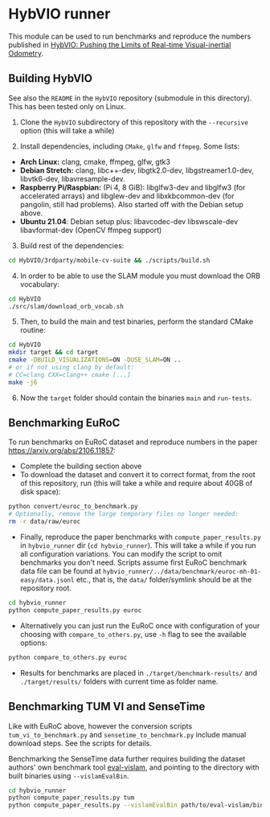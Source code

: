 # HybVIO runner

This module can be used to run benchmarks and reproduce the numbers published in [HybVIO: Pushing the Limits of Real-time Visual-inertial Odometry](https://arxiv.org/abs/2106.11857).

## Building HybVIO

See also the `README` in the `HybVIO` repository (submodule in this directory). This has been tested only on Linux.

1. Clone the `HybVIO` subdirectory of this repository with the `--recursive` option (this will take a while)

2. Install dependencies, including `CMake`, `glfw` and `ffmpeg`. Some lists:

* **Arch Linux:** clang, cmake, ffmpeg, glfw, gtk3
* **Debian Stretch:** clang, libc++-dev, libgtk2.0-dev, libgstreamer1.0-dev, libvtk6-dev, libavresample-dev.
* **Raspberry Pi/Raspbian:** (Pi 4, 8 GiB): libglfw3-dev and libglfw3 (for accelerated arrays) and libglew-dev and libxkbcommon-dev (for pangolin, still had problems). Also started off with the Debian setup above.
* **Ubuntu 21.04**: Debian setup plus: libavcodec-dev libswscale-dev libavformat-dev (OpenCV ffmpeg support)

3. Build rest of the dependencies:
``` bash
cd HybVIO/3rdparty/mobile-cv-suite && ./scripts/build.sh
```

4. In order to be able to use the SLAM module you must download the ORB vocabulary:
``` bash
cd HybVIO
./src/slam/download_orb_vocab.sh
```

5. Then, to build the main and test binaries, perform the standard CMake routine:
``` bash
cd HybVIO
mkdir target && cd target
cmake -DBUILD_VISUALIZATIONS=ON -DUSE_SLAM=ON ..
# or if not using clang by default:
# CC=clang CXX=clang++ cmake [...]
make -j6
```

6. Now the `target` folder should contain the binaries `main` and `run-tests`.

## Benchmarking EuRoC

To run benchmarks on EuRoC dataset and reproduce numbers in the paper https://arxiv.org/abs/2106.11857:

* Complete the building section above
* To download the dataset and convert it to correct format, from the root of this repository, run (this will take a while and require about 40GB of disk space):
``` bash
python convert/euroc_to_benchmark.py
# Optionally, remove the large temporary files no longer needed:
rm -r data/raw/euroc
```

* Finally, reproduce the paper benchmarks with `compute_paper_results.py` in `hybvio_runner` dir (`cd hybvio_runner`). This will take a while if you run all configuration variations. You can modify the script to omit benchmarks you don't need. Scripts assume first EuRoC benchmark data file can be found at `hybvio_runner/../data/benchmark/euroc-mh-01-easy/data.jsonl` etc., that is, the `data/` folder/symlink should be at the repository root.
``` bash
cd hybvio_runner
python compute_paper_results.py euroc
```

* Alternatively you can just run the EuRoC once with configuration of your choosing with `compare_to_others.py`, use `-h` flag to see the available options:
``` bash
python compare_to_others.py euroc
```

* Results for benchmarks are placed in `./target/benchmark-results/` and `./target/results/` folders with current time as folder name.

## Benchmarking TUM VI and SenseTime

Like with EuRoC above, however the conversion scripts `tum_vi_to_benchmark.py` and `sensetime_to_benchmark.py` include manual download steps. See the scripts for details.

Benchmarking the SenseTime data further requires building the dataset authors' own benchmark tool [eval-vislam](https://github.com/zju3dv/eval-vislam), and pointing to the directory with built binaries using `--vislamEvalBin`.

``` bash
cd hybvio_runner
python compute_paper_results.py tum
python compute_paper_results.py --vislamEvalBin path/to/eval-vislam/bin sensetime
```
